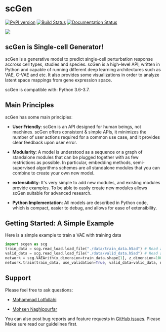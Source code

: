 # scGen 
[![PyPI version](https://badge.fury.io/py/scGen.svg)](https://badge.fury.io/py/scGen) [![Build Status](https://travis-ci.org/M0hammadL/scgen.svg?branch=master)](https://travis-ci.org/M0hammadL/scgen) [![Documentation Status](https://readthedocs.org/projects/scgen/badge/?version=latest)](https://scgen.readthedocs.io/en/latest/?badge=latest)

![](../sketch/sketch.png)

## scGen is Single-cell Generator!
scGen is a generative model to predict single-cell perturbation response accross cell types, studies and species.
scGen is a high-level API, written in Python and capable of running different deep learning architectures such as VAE, C-VAE and etc. It also provides some visualizations in order to analyze latent space mappings from gene expression space.

scGen is compatible with: Python 3.6-3.7.

## Main Principles
scGen has some main principles:
  
- __User Friendly__: scGen is an API designed for human beings, not machines. scGen offers consistent & simple APIs, it minimizes the number of user actions required for a common use case, and it provides clear feedback upon user error.

- __Modularity__: A model is understood as a sequence or a graph of standalone modules that can be plugged together with as few restrictions as possible. In particular, embedding methods, semi-supervised algorithms schemes are all standalone modules that you can combine to create your own new model.

- __extensibility__: It's very simple to add new modules, and existing modules provide examples. To be able to easily create new modules allows scGen suitable for advanced research.

- __Python Implementation__: All models are described in Python code, which is compact, easier to debug, and allows for ease of extensibility.

## Getting Started: A Simple Example
Here is a simple example to train a VAE with training data 

```python
import scgen as scg
train_data = scg.read_load.load_file("./data/train_data.h5ad") # Read and load the training dataset (AnnData object)
valid_data = scg.read_load.load_file("./data/valid_data.h5ad") # Read and load the validation dataset (AnnData object)
network = scg.VAEArith(x_dimension=train_data.shape[1], z_dimension=100) # Construct a VAE object to train on train_data
network.train(train_data, use_validation=True, valid_data=valid_data, n_epochs=25, batch_size=32, shuffle=True) # Train VAE on train_data and validate on valid_data
```

## Support
Please feel free to ask questions:

- [Mohammad Lotfollahi](mailto:mohammad.lotfollahi@helmholtz-muenchen.de)

- [Mohsen Naghipourfar](mailto:mn7697np@gmail.com)

You can also post bug reports and feature requests in [GitHub issues](https://github.com/M0hammadL/scGen/issues). Please Make sure read our guidelines first.

